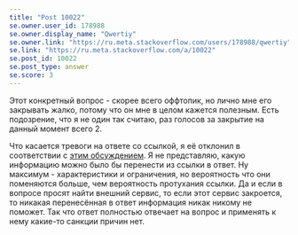 ```yaml
---
title: "Post 10022"
se.owner.user_id: 178988
se.owner.display_name: "Qwertiy"
se.owner.link: "https://ru.meta.stackoverflow.com/users/178988/qwertiy"
se.link: "https://ru.meta.stackoverflow.com/a/10022"
se.post_id: 10022
se.post_type: answer
se.score: 3
---
```

<p>Этот конкретный вопрос - скорее всего оффтопик, но лично мне его закрывать жалко, потому что он мне в целом кажется полезным. Есть подозрение, что я не один так считаю, раз голосов за закрытие на данный момент всего 2.</p>

<p>Что касается тревоги на ответе со ссылкой, я её отклонил в соответствии с <a href="https://ru.meta.stackoverflow.com/a/1639/178988">этим обсуждением</a>. Я не представляю, какую информацию можно было бы перенести из ссылки в ответ. Ну максимум - характеристики и ограничения, но вероятность что они поменяются больше, чем вероятность протухания ссылки. Да и если в вопросе просят найти внешний сервис, то если этот сервис закроется, то никакая перенесённая в ответ информация никак никому не поможет. Так что ответ полностью отвечает на вопрос и применять к нему какие-то санкции причин нет.</p>
